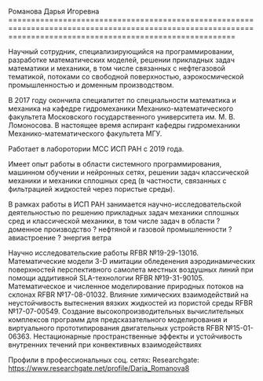 ﻿Романова Дарья Игоревна ==============================================================================================================================================================

Научный сотрудник, специализирующийся на программировании, разработке математических моделей, решении прикладных задач математики и механики, в том числе связанных с нефтегазовой тематикой, потоками со свободной поверхностью, аэрокосмической промышленностью и доменным производством.

В 2017 году окончила специалитет по специальности математика и механика на кафедре гидромеханики Механико-математического факультета Московского государственного университета им. М. В. Ломоносова. В настоящее время аспирант кафедры гидромеханики Механико-математического факультета МГУ.

Работает в лаборотории МСС ИСП РАН с 2019 года.

Имеет опыт работы в области системного программирования, машинном обучении и нейронных сетях, решении задач классической механики и механики сплошных сред (в частности, связанных с фильтрацией жидкостей через пористые среды).

В рамках работы в ИСП РАН занимается научно-исследовательской деятельностью по решению прикладных задач механики сплошных сред и классической механики, в том числе задач в области 
?	доменное производство
?	нефтяной и газовой промышленности
?	авиастроение
?	энергия ветра

Научно исследовательские работы
RFBR №19-29-13016. Математические модели 3-D имитации обледенения аэродинамических поверхностей перспективного самолета местных воздушных линий при помощи аддитивной SLA-технологии
RFBR №19-31-90105. Математическое и численное моделирование природных потоков на склонах
RFBR №17-08-01032. Влияние химических взаимодействий на неустойчивость вытеснения вязких жидкостей из пористой среды
RFBR №17-07-00549. Создание высокопроизводительных вычислительных комплексов программ для предсказательного моделирования и виртуального прототипирования двигательных устройств
RFBR №15-01-06363. Нестационарные пространственные эффекты и устойчивость внутренних течений при конвективных взаимодействиях


Профили в профессиональных соц. сетях:
Researchgate: https://www.researchgate.net/profile/Daria_Romanova8
